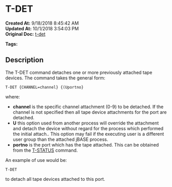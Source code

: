 # T-DET

**Created At:** 9/18/2018 8:45:42 AM  
**Updated At:** 10/1/2018 3:54:03 PM  
**Original Doc:** [t-det](https://docs.jbase.com/49399-tape/t-det)  

**Tags:**
<badge text='spooler tape' vertical='middle' />

## Description 

The T-DET command detaches one or more previously attached tape devices. The command takes the general form:

```
T-DET {CHANNEL=channel} {(Uportno}
```

where:

- **channel** is the specific channel attachment (0-9) to be detached. If the channel is not specified then all tape device attachments for the port are detached.
- **U** this option used from another process will override the attachment and detach the device without regard for the process which performed the initial attach.. This option may fail if the executing user is a different user group than the attached jBASE process.
- **portno** is the port which has the tape attached. This can be obtained from the [T-STATUS](./../t-status) command.


An example of use would be:

```
T-DET
```

to detach all tape devices attached to this port.
